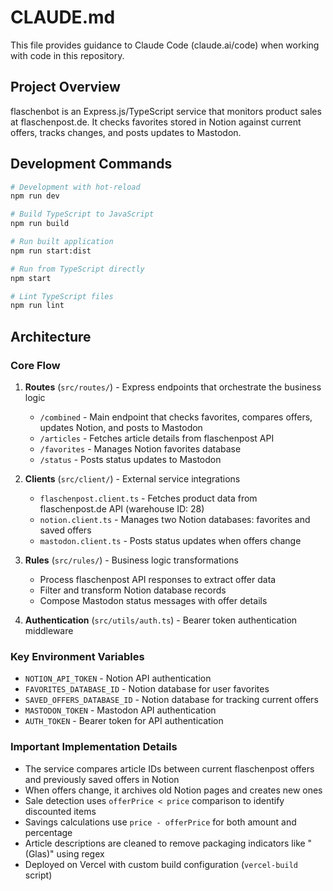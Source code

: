 # CLAUDE.md

This file provides guidance to Claude Code (claude.ai/code) when working with code in this repository.

## Project Overview

flaschenbot is an Express.js/TypeScript service that monitors product sales at flaschenpost.de. It checks favorites stored in Notion against current offers, tracks changes, and posts updates to Mastodon.

## Development Commands

```bash
# Development with hot-reload
npm run dev

# Build TypeScript to JavaScript
npm run build

# Run built application
npm run start:dist

# Run from TypeScript directly
npm start

# Lint TypeScript files
npm run lint
```

## Architecture

### Core Flow

1. **Routes** (`src/routes/`) - Express endpoints that orchestrate the business logic

   - `/combined` - Main endpoint that checks favorites, compares offers, updates Notion, and posts to Mastodon
   - `/articles` - Fetches article details from flaschenpost API
   - `/favorites` - Manages Notion favorites database
   - `/status` - Posts status updates to Mastodon

2. **Clients** (`src/client/`) - External service integrations

   - `flaschenpost.client.ts` - Fetches product data from flaschenpost.de API (warehouse ID: 28)
   - `notion.client.ts` - Manages two Notion databases: favorites and saved offers
   - `mastodon.client.ts` - Posts status updates when offers change

3. **Rules** (`src/rules/`) - Business logic transformations

   - Process flaschenpost API responses to extract offer data
   - Filter and transform Notion database records
   - Compose Mastodon status messages with offer details

4. **Authentication** (`src/utils/auth.ts`) - Bearer token authentication middleware

### Key Environment Variables

- `NOTION_API_TOKEN` - Notion API authentication
- `FAVORITES_DATABASE_ID` - Notion database for user favorites
- `SAVED_OFFERS_DATABASE_ID` - Notion database for tracking current offers
- `MASTODON_TOKEN` - Mastodon API authentication
- `AUTH_TOKEN` - Bearer token for API authentication

### Important Implementation Details

- The service compares article IDs between current flaschenpost offers and previously saved offers in Notion
- When offers change, it archives old Notion pages and creates new ones
- Sale detection uses `offerPrice < price` comparison to identify discounted items
- Savings calculations use `price - offerPrice` for both amount and percentage
- Article descriptions are cleaned to remove packaging indicators like "(Glas)" using regex
- Deployed on Vercel with custom build configuration (`vercel-build` script)

